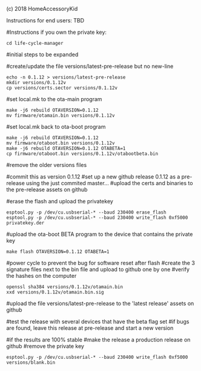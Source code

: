 (c) 2018 HomeAccessoryKid

Instructions for end users:
TBD

#Instructions if you own the private key:
```
cd life-cycle-manager
```
#initial steps to be expanded

#create/update the file versions/latest-pre-release but no new-line
```
echo -n 0.1.12 > versions/latest-pre-release
mkdir versions/0.1.12v
cp versions/certs.sector versions/0.1.12v
```
#set local.mk to the ota-main program
```
make -j6 rebuild OTAVERSION=0.1.12
mv firmware/otamain.bin versions/0.1.12v
```
#set local.mk back to ota-boot program
```
make -j6 rebuild OTAVERSION=0.1.12
mv firmware/otaboot.bin versions/0.1.12v
make -j6 rebuild OTAVERSION=0.1.12 OTABETA=1
cp firmware/otaboot.bin versions/0.1.12v/otabootbeta.bin
```

#remove the older versions files

#commit this as version 0.1.12
#set up a new github release 0.1.12 as a pre-release using the just commited master...
#upload the certs and binaries to the pre-release assets on github

#erase the flash and upload the privatekey
```
esptool.py -p /dev/cu.usbserial-* --baud 230400 erase_flash 
esptool.py -p /dev/cu.usbserial-* --baud 230400 write_flash 0xf5000 privatekey.der
```
#upload the ota-boot BETA program to the device that contains the private key
```
make flash OTAVERSION=0.1.12 OTABETA=1
```
#power cycle to prevent the bug for software reset after flash
#create the 3 signature files next to the bin file and upload to github one by one
#verify the hashes on the computer
```
openssl sha384 versions/0.1.12v/otamain.bin
xxd versions/0.1.12v/otamain.bin.sig
```

#upload the file versions/latest-pre-release to the 'latest release' assets on github

#test the release with several devices that have the beta flag set
#if bugs are found, leave this release at pre-release and start a new version

#if the results are 100% stable
#make the release a production release on github
#remove the private key
```
esptool.py -p /dev/cu.usbserial-* --baud 230400 write_flash 0xf5000 versions/blank.bin
```
